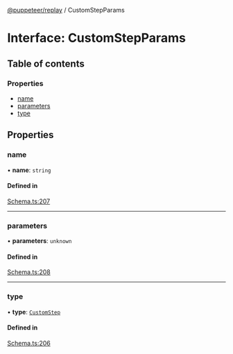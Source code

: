[@puppeteer/replay](../README.md) / CustomStepParams

# Interface: CustomStepParams

## Table of contents

### Properties

- [name](CustomStepParams.md#name)
- [parameters](CustomStepParams.md#parameters)
- [type](CustomStepParams.md#type)

## Properties

### name

• **name**: `string`

#### Defined in

[Schema.ts:207](https://github.com/puppeteer/replay/blob/main/src/Schema.ts#L207)

---

### parameters

• **parameters**: `unknown`

#### Defined in

[Schema.ts:208](https://github.com/puppeteer/replay/blob/main/src/Schema.ts#L208)

---

### type

• **type**: [`CustomStep`](../enums/Schema.StepType.md#customstep)

#### Defined in

[Schema.ts:206](https://github.com/puppeteer/replay/blob/main/src/Schema.ts#L206)
